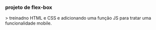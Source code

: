 <h3>projeto de flex-box</h3>
> treinadno HTML e CSS e adicionando uma função JS para tratar uma funcionalidade mobile.
